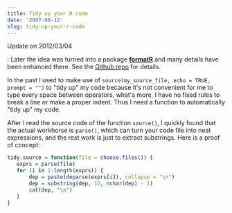 ```yaml
---
title: Tidy up your R code
date: '2007-08-12'
slug: tidy-up-your-r-code
---
```


Update on 2012/03/04

:   Later the idea was turned into a package
    [**formatR**](http://cran.r-project.org/package=formatR) and many details
    have been enhanced there. See the [Github
    repo](https://github.com/yihui/formatR) for details.

In the past I used to make use of
`source(my_source_file, echo = TRUE, prompt = "")` to "tidy up" my code because
it's not convenient for me to type every space between operators, what's more, I
have no fixed rules to break a line or make a proper indent. Thus I need a
function to automatically "tidy up" my code.

After I read the source code of the function `source()`, I quickly found that
the actual workhorse is `parse()`, which can turn your code file into neat
expressions, and the rest work is just to extract substrings. Here is a proof of
concept:

``` r
tidy.source = function(file = choose.files()) {
   exprs = parse(file)
   for (i in 1:length(exprs)) {
       dep = paste(deparse(exprs[i]), collapse = "\n")
       dep = substring(dep, 12, nchar(dep) - 1)
       cat(dep, "\n")
   }
}
```
